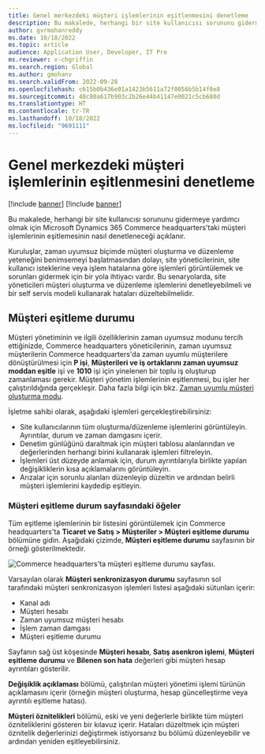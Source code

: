 ```yaml
---
title: Genel merkezdeki müşteri işlemlerinin eşitlenmesini denetleme
description: Bu makalede, herhangi bir site kullanıcısı sorununu gidermeye yardımcı olmak için Microsoft Dynamics 365 Commerce headquarters'taki müşteri işlemlerinin eşitlemesinin nasıl denetleneceği açıklanır.
author: gvrmohanreddy
ms.date: 10/18/2022
ms.topic: article
audience: Application User, Developer, IT Pro
ms.reviewer: v-chgriffin
ms.search.region: Global
ms.author: gmohanv
ms.search.validFrom: 2022-09-28
ms.openlocfilehash: c615b0b436e01a1423b5611a72f0056b5b14f8e8
ms.sourcegitcommit: 40c80a617b903c2b26e44b41147e0021c5cb680d
ms.translationtype: HT
ms.contentlocale: tr-TR
ms.lasthandoff: 10/18/2022
ms.locfileid: "9691111"
---
```

# <a name="audit-synchronization-of-customer-operations-in-headquarters"></a>Genel merkezdeki müşteri işlemlerinin eşitlenmesini denetleme

[!include [banner](includes/banner.md)]
[!include [banner](includes/preview-banner.md)]

Bu makalede, herhangi bir site kullanıcısı sorununu gidermeye yardımcı olmak için Microsoft Dynamics 365 Commerce headquarters'taki müşteri işlemlerinin eşitlemesinin nasıl denetleneceği açıklanır.

Kuruluşlar, zaman uyumsuz biçimde müşteri oluşturma ve düzenleme yeteneğini benimsemeyi başlatmasından dolayı, site yöneticilerinin, site kullanıcı isteklerine veya işlem hatalarına göre işlemleri görüntülemek ve sorunları gidermek için bir yola ihtiyacı vardır. Bu senaryolarda, site yöneticileri müşteri oluşturma ve düzenleme işlemlerini denetleyebilmeli ve bir self servis modeli kullanarak hataları düzeltebilmelidir.

## <a name="customer-synchronization-status"></a>Müşteri eşitleme durumu

Müşteri yönetiminin ve ilgili özelliklerinin zaman uyumsuz modunu tercih ettiğinizde, Commerce headquarters yöneticilerinin, zaman uyumsuz müşterilerin Commerce headquarters'da zaman uyumlu müşterilere dönüştürülmesi için **P işi**, **Müşterileri ve iş ortaklarını zaman uyumsuz moddan eşitle** işi ve **1010** işi için yinelenen bir toplu iş oluşturup zamanlaması gerekir. Müşteri yönetim işlemlerinin eşitlenmesi, bu işler her çalıştırıldığında gerçekleşir. Daha fazla bilgi için bkz. [Zaman uyumlu müşteri oluşturma modu](async-customer-mode.md).

İşletme sahibi olarak, aşağıdaki işlemleri gerçekleştirebilirsiniz:

- Site kullanıcılarının tüm oluşturma/düzenleme işlemlerini görüntüleyin. Ayrıntılar, durum ve zaman damgasını içerir.
- Denetim günlüğünü daraltmak için müşteri tablosu alanlarından ve değerlerinden herhangi birini kullanarak işlemleri filtreleyin.
- İşlemleri üst düzeyde anlamak için, durum ayrıntılarıyla birlikte yapılan değişikliklerin kısa açıklamalarını görüntüleyin.
- Arızalar için sorunlu alanları düzenleyip düzeltin ve ardından belirli müşteri işlemlerini kaydedip eşitleyin.

### <a name="elements-on-the-customer-synchronization-status-page"></a>Müşteri eşitleme durum sayfasındaki öğeler

Tüm eşitleme işlemlerinin bir listesini görüntülemek için Commerce headquarters'ta **Ticaret ve Satış \> Müşteriler \> Müşteri eşitleme durumu** bölümüne gidin. Aşağıdaki çizimde, **Müşteri eşitleme durumu** sayfasının bir örneği gösterilmektedir.

![Commerce headquarters'ta müşteri eşitleme durumu sayfası.](media/D365-Commerce-Customer-Mgmt-Audi-Async-Operations.png)

Varsayılan olarak **Müşteri senkronizasyon durumu** sayfasının sol tarafındaki müşteri senkronizasyon işlemleri listesi aşağıdaki sütunları içerir:

- Kanal adı
- Müşteri hesabı
- Zaman uyumsuz müşteri hesabı
- İşlem zaman damgası
- Müşteri eşitleme durumu

Sayfanın sağ üst köşesinde **Müşteri hesabı**, **Satış asenkron işlemi**, **Müşteri eşitleme durumu** ve **Bilenen son hata** değerleri gibi müşteri hesap ayrıntıları gösterilir.

**Değişiklik açıklaması** bölümü, çalıştırılan müşteri yönetimi işlemi türünün açıklamasını içerir (örneğin müşteri oluşturma, hesap güncelleştirme veya ayrıntılı eşitleme hatası).

**Müşteri öznitelikleri** bölümü, eski ve yeni değerlerle birlikte tüm müşteri özniteliklerini gösteren bir kılavuz içerir. Hataları düzeltmek için müşteri öznitelik değerlerinizi değiştirmek istiyorsanız bu bölümü düzenleyebilir ve ardından yeniden eşitleyebilirsiniz.
